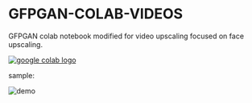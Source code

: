 # GFPGAN-COLAB-VIDEOS
GFPGAN colab notebook modified for video upscaling focused on face upscaling.

<a href="https://colab.research.google.com/drive/1_Vl60DD697gXJv6UoUxjrQXPOjo-R6a9?usp=sharing"><img src="https://colab.research.google.com/assets/colab-badge.svg" alt="google colab logo"></a>

sample:

![demo](https://media.githubusercontent.com/media/egorpezdir/GFPGAN-COLAB-VIDEOS/main/comparison.gif)
